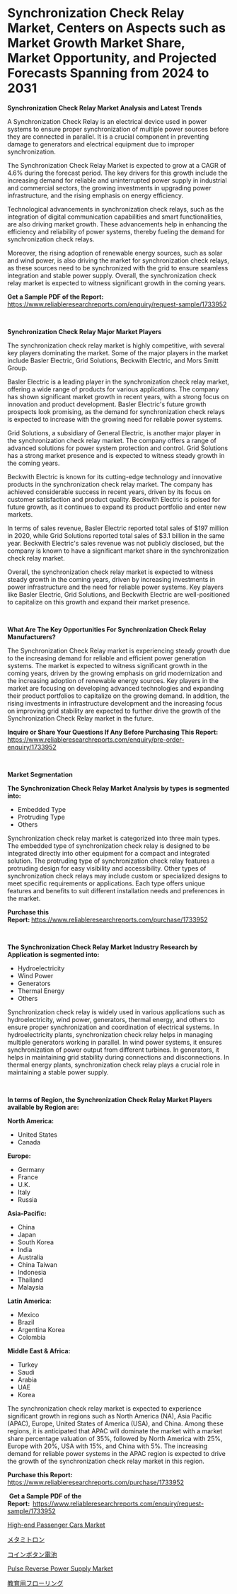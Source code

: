 <p><h1>Synchronization Check Relay Market, Centers on Aspects such as Market Growth Market Share, Market Opportunity, and Projected Forecasts Spanning from 2024 to 2031</h1></p><p><strong>Synchronization Check Relay Market Analysis and Latest Trends</strong></p>
<p><p>A Synchronization Check Relay is an electrical device used in power systems to ensure proper synchronization of multiple power sources before they are connected in parallel. It is a crucial component in preventing damage to generators and electrical equipment due to improper synchronization.</p><p>The Synchronization Check Relay Market is expected to grow at a CAGR of 4.6% during the forecast period. The key drivers for this growth include the increasing demand for reliable and uninterrupted power supply in industrial and commercial sectors, the growing investments in upgrading power infrastructure, and the rising emphasis on energy efficiency.</p><p>Technological advancements in synchronization check relays, such as the integration of digital communication capabilities and smart functionalities, are also driving market growth. These advancements help in enhancing the efficiency and reliability of power systems, thereby fueling the demand for synchronization check relays.</p><p>Moreover, the rising adoption of renewable energy sources, such as solar and wind power, is also driving the market for synchronization check relays, as these sources need to be synchronized with the grid to ensure seamless integration and stable power supply. Overall, the synchronization check relay market is expected to witness significant growth in the coming years.</p></p>
<p><strong>Get a Sample PDF of the Report:&nbsp;</strong> <a href="https://www.reliableresearchreports.com/enquiry/request-sample/1733952">https://www.reliableresearchreports.com/enquiry/request-sample/1733952</a></p>
<p>&nbsp;</p>
<p><strong>Synchronization Check Relay Major Market Players</strong></p>
<p><p>The synchronization check relay market is highly competitive, with several key players dominating the market. Some of the major players in the market include Basler Electric, Grid Solutions, Beckwith Electric, and Mors Smitt Group.</p><p>Basler Electric is a leading player in the synchronization check relay market, offering a wide range of products for various applications. The company has shown significant market growth in recent years, with a strong focus on innovation and product development. Basler Electric's future growth prospects look promising, as the demand for synchronization check relays is expected to increase with the growing need for reliable power systems.</p><p>Grid Solutions, a subsidiary of General Electric, is another major player in the synchronization check relay market. The company offers a range of advanced solutions for power system protection and control. Grid Solutions has a strong market presence and is expected to witness steady growth in the coming years.</p><p>Beckwith Electric is known for its cutting-edge technology and innovative products in the synchronization check relay market. The company has achieved considerable success in recent years, driven by its focus on customer satisfaction and product quality. Beckwith Electric is poised for future growth, as it continues to expand its product portfolio and enter new markets.</p><p>In terms of sales revenue, Basler Electric reported total sales of $197 million in 2020, while Grid Solutions reported total sales of $3.1 billion in the same year. Beckwith Electric's sales revenue was not publicly disclosed, but the company is known to have a significant market share in the synchronization check relay market.</p><p>Overall, the synchronization check relay market is expected to witness steady growth in the coming years, driven by increasing investments in power infrastructure and the need for reliable power systems. Key players like Basler Electric, Grid Solutions, and Beckwith Electric are well-positioned to capitalize on this growth and expand their market presence.</p></p>
<p>&nbsp;</p>
<p><strong>What Are The Key Opportunities For Synchronization Check Relay Manufacturers?</strong></p>
<p><p>The Synchronization Check Relay market is experiencing steady growth due to the increasing demand for reliable and efficient power generation systems. The market is expected to witness significant growth in the coming years, driven by the growing emphasis on grid modernization and the increasing adoption of renewable energy sources. Key players in the market are focusing on developing advanced technologies and expanding their product portfolios to capitalize on the growing demand. In addition, the rising investments in infrastructure development and the increasing focus on improving grid stability are expected to further drive the growth of the Synchronization Check Relay market in the future.</p></p>
<p><strong>Inquire or Share Your Questions If Any Before Purchasing This Report:</strong> <a href="https://www.reliableresearchreports.com/enquiry/pre-order-enquiry/1733952">https://www.reliableresearchreports.com/enquiry/pre-order-enquiry/1733952</a></p>
<p>&nbsp;</p>
<p><strong>Market Segmentation</strong></p>
<p><strong>The Synchronization Check Relay Market Analysis by types is segmented into:</strong></p>
<p><ul><li>Embedded Type</li><li>Protruding Type</li><li>Others</li></ul></p>
<p><p>Synchronization check relay market is categorized into three main types. The embedded type of synchronization check relay is designed to be integrated directly into other equipment for a compact and integrated solution. The protruding type of synchronization check relay features a protruding design for easy visibility and accessibility. Other types of synchronization check relays may include custom or specialized designs to meet specific requirements or applications. Each type offers unique features and benefits to suit different installation needs and preferences in the market.</p></p>
<p><strong>Purchase this Report:&nbsp;</strong><a href="https://www.reliableresearchreports.com/purchase/1733952">https://www.reliableresearchreports.com/purchase/1733952</a></p>
<p>&nbsp;</p>
<p><strong>The Synchronization Check Relay Market Industry Research by Application is segmented into:</strong></p>
<p><ul><li>Hydroelectricity</li><li>Wind Power</li><li>Generators</li><li>Thermal Energy</li><li>Others</li></ul></p>
<p><p>Synchronization check relay is widely used in various applications such as hydroelectricity, wind power, generators, thermal energy, and others to ensure proper synchronization and coordination of electrical systems. In hydroelectricity plants, synchronization check relay helps in managing multiple generators working in parallel. In wind power systems, it ensures synchronization of power output from different turbines. In generators, it helps in maintaining grid stability during connections and disconnections. In thermal energy plants, synchronization check relay plays a crucial role in maintaining a stable power supply.</p></p>
<p>&nbsp;</p>
<p><strong>In terms of Region, the Synchronization Check Relay Market Players available by Region are:</strong></p>
<p>
    <p> <strong> North America: </strong>
        <ul>
            <li>United States</li>
            <li>Canada</li>
        </ul>
        </p> 
    <p> <strong> Europe: </strong>
        <ul>
            <li>Germany</li>
            <li>France</li>
            <li>U.K.</li>
            <li>Italy</li>
            <li>Russia</li>
        </ul>
        </p> 
    <p> <strong> Asia-Pacific: </strong>
        <ul>
            <li>China</li>
            <li>Japan</li>
            <li>South Korea</li>
            <li>India</li>
            <li>Australia</li>
            <li>China Taiwan</li>
            <li>Indonesia</li>
            <li>Thailand</li>
            <li>Malaysia</li>
        </ul>
        </p> 
    <p> <strong> Latin America: </strong>
        <ul>
            <li>Mexico</li>
            <li>Brazil</li>
            <li>Argentina Korea</li>
            <li>Colombia</li>
        </ul>
        </p> 
    <p> <strong> Middle East & Africa: </strong>
        <ul>
            <li>Turkey</li>
            <li>Saudi</li>
            <li>Arabia</li>
            <li>UAE</li>
            <li>Korea</li>
        </ul>
    </p>
    </p>
<p><p>The synchronization check relay market is expected to experience significant growth in regions such as North America (NA), Asia Pacific (APAC), Europe, United States of America (USA), and China. Among these regions, it is anticipated that APAC will dominate the market with a market share percentage valuation of 35%, followed by North America with 25%, Europe with 20%, USA with 15%, and China with 5%. The increasing demand for reliable power systems in the APAC region is expected to drive the growth of the synchronization check relay market in this region.</p></p>
<p><strong>Purchase this Report: </strong><a href="https://www.reliableresearchreports.com/purchase/1733952">https://www.reliableresearchreports.com/purchase/1733952</a></p>
<p>&nbsp;<strong>Get a Sample PDF of the Report:&nbsp;&nbsp;</strong><a href="https://www.reliableresearchreports.com/enquiry/request-sample/1733952">https://www.reliableresearchreports.com/enquiry/request-sample/1733952</a></p>
<p><strong></strong></p>
<p><p><a href="https://issuu.com/reportprime-2/docs/high-end-passenger-cars-market-size-2030.pptx">High-end Passenger Cars Market</a></p><p><a href="https://medium.com/@elishelacruz56456/%E3%83%A1%E3%82%BF%E3%83%9F%E3%83%88%E3%83%AD%E3%83%B3%E5%B8%82%E5%A0%B4%E3%82%A4%E3%83%B3%E3%82%B5%E3%82%A4%E3%83%88-%E5%B8%82%E5%A0%B4%E5%8B%95%E5%90%91-%E6%88%90%E9%95%B7-2024%E5%B9%B4%E3%81%8B%E3%82%892031%E5%B9%B4%E3%81%BE%E3%81%A7%E3%81%AE%E4%BA%88%E6%B8%AC-34db9aa67d4b">メタミトロン</a></p><p><a href="https://github.com/ReganWisoky2023/Market-Research-Report-List-1/blob/main/437885816138.md">コインボタン電池</a></p><p><a href="https://github.com/beatblasta/Market-Research-Report-List-2/blob/main/pulse-reverse-power-supply-market.md">Pulse Reverse Power Supply Market</a></p><p><a href="https://github.com/cbigkbh02719/Market-Research-Report-List-1/blob/main/630655216137.md">教育用フローリング</a></p></p>